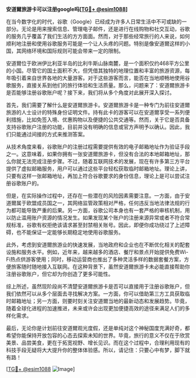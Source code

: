 **安道爾旅游卡可以注册google吗[[TG💪+ @esim1088](https://t.me/s/esim1088)]**

在当今数字化的时代，谷歌（Google）已经成为许多人日常生活中不可或缺的一部分。无论是用来搜索信息、管理电子邮件，还是进行在线购物和社交互动，谷歌的服务几乎覆盖了我们生活的方方面面。然而，对于那些经常旅行的人来说，如何顺利地注册和使用谷歌服务可能是一个让人头疼的问题。特别是像安道爾这样的小国，其网络环境和国际规则可能会带来一定的限制。

安道爾位于欧洲伊比利亚半岛的比利牛斯山脉南麓，是一个面积仅约468平方公里的小国。尽管它的国土面积不大，但凭借其独特的地理位置和丰富的旅游资源，每年吸引着来自世界各地的大量游客。对于这些游客而言，能否在当地顺畅地使用谷歌服务，直接关系到他们的旅行体验和生活质量。那么，问题来了：安道爾旅游卡是否能够注册谷歌账户呢？接下来，我们将从多个角度对此展开深入探讨。

首先，我们需要了解什么是安道爾旅游卡。安道爾旅游卡是一种专门为前往安道爾旅游的人士设计的特殊身份证明文件。持有此卡的游客可以在安道爾享受一系列便利措施，比如免签入境、优惠购物以及便捷的公共交通等。然而，关于它是否具备支持谷歌账户注册的功能，目前并没有明确的信息或官方声明予以确认。因此，我们只能通过间接的方式来推测答案。

从技术角度来看，谷歌账户的注册过程需要提供有效的电子邮箱地址作为验证手段之一。这意味着，如果你拥有一张安道爾旅游卡，但没有合法的本地邮箱地址，那么你就无法完成注册步骤。不过，随着互联网技术的发展，现在有许多第三方平台提供了虚拟邮箱服务，用户可以通过这些平台轻松获取临时邮箱地址。理论上讲，只要有这样一张邮箱地址，再加上符合谷歌要求的身份信息，理论上是可以尝试注册谷歌账户的。

但是，在实际操作过程中，还存在一些潜在的风险因素需要注意。一方面，由于安道爾属于欧盟成员国之一，其网络监管政策相对严格，任何违反当地法律法规的行为都可能导致严重的后果。另一方面，谷歌公司本身也有一套严格的审核机制，用以防止滥用账户资源的情况发生。如果发现某个账户的注册来源异常或者不符合常规标准，谷歌有权拒绝该请求甚至封禁相关账号。因此，即便你成功绕过了上述障碍，也不能保证一定能够长期稳定地使用谷歌服务。

此外，考虑到安道爾旅游业的快速发展，当地政府和企业也在不断优化相关的配套设施和服务水平。例如，近年来，越来越多的酒店、餐厅和景点开始提供免费Wi-Fi热点供游客使用；同时，移动运营商也推出了多种灵活多样的数据套餐方案，方便旅客随时随地接入互联网。在这种背景下，虽然安道爾旅游卡未必能直接帮助你注册谷歌账户，但它却为你创造了更多可能性。

综上所述，虽然现阶段尚不清楚安道爾旅游卡是否可以直接用于注册谷歌账户，但我们依然可以从多个层面去寻找解决方案。一方面，你可以借助第三方工具获取临时邮箱地址；另一方面，则要时刻关注安道爾当地的最新动态和发展趋势。毕竟，随着全球化进程的加速推进，未来或许会出现更加便捷高效的途径来满足人们的多样化需求。

最后，无论你是计划前往安道爾观光度假，还是单纯对这个神秘国度充满好奇，都希望你能保持开放包容的心态去探索未知的世界。毕竟，旅行的意义不仅在于欣赏美景、品尝美食，更在于拓宽视野、增长见识。而在这个过程中，合理利用现有的科技手段无疑将大大提升你的整体体验感。所以，请记住：只要心中有梦，脚下就有路！

[[TG💪+ @esim1088](https://t.me/s/esim1088) ![Image](https://i.postimg.cc/4NQfJmqS/Snipaste-2025-05-13-00-14-12.png)]